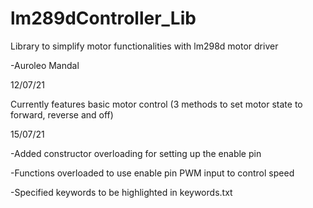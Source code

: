 # lm289dController_Lib
Library to simplify motor functionalities with lm298d motor driver

-Auroleo Mandal 

12/07/21 

Currently features basic motor control (3 methods to set motor state to forward, reverse and off)

15/07/21 

-Added constructor overloading for setting up the enable pin 

-Functions overloaded to use enable pin PWM input to control speed

-Specified keywords to be highlighted in keywords.txt
